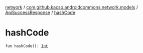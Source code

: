 [network](../../index.md) / [com.github.kacso.androidcommons.network.models](../index.md) / [ApiSuccessResponse](index.md) / [hashCode](./hash-code.md)

# hashCode

`fun hashCode(): `[`Int`](https://kotlinlang.org/api/latest/jvm/stdlib/kotlin/-int/index.html)